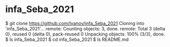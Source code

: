 # infa_Seba_2021
$ git clone https://github.com/Ivanov/infa_Seba_2021
Cloning into 'infa_Seba_2021'...
remote: Counting objects: 3, done.
remote: Total 3 (delta 0), reused 0 (delta 0), pack-reused 0
Unpacking objects: 100% (3/3), done.
$ ls
infa_Seba_2021
$ cd infa_Seba_2021
$ ls
README.md
